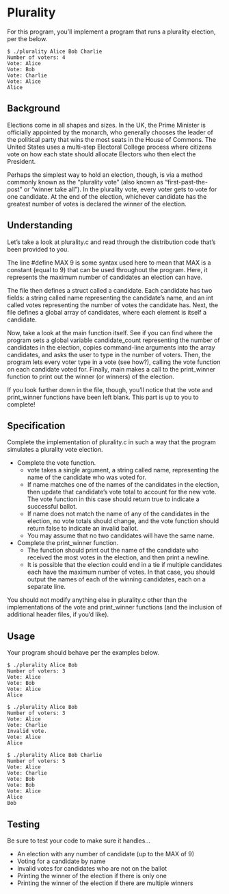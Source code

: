 # Plurality
For this program, you’ll implement a program that runs a plurality election, per the below.
```
$ ./plurality Alice Bob Charlie
Number of voters: 4
Vote: Alice
Vote: Bob
Vote: Charlie
Vote: Alice
Alice
```

## Background
Elections come in all shapes and sizes. In the UK, the Prime Minister is officially appointed by the monarch, who generally chooses the leader of the political party that wins the most seats in the House of Commons. The United States uses a multi-step Electoral College process where citizens vote on how each state should allocate Electors who then elect the President.

Perhaps the simplest way to hold an election, though, is via a method commonly known as the “plurality vote” (also known as “first-past-the-post” or “winner take all”). In the plurality vote, every voter gets to vote for one candidate. At the end of the election, whichever candidate has the greatest number of votes is declared the winner of the election.

## Understanding
Let’s take a look at plurality.c and read through the distribution code that’s been provided to you.

The line #define MAX 9 is some syntax used here to mean that MAX is a constant (equal to 9) that can be used throughout the program. Here, it represents the maximum number of candidates an election can have.

The file then defines a struct called a candidate. Each candidate has two fields: a string called name representing the candidate’s name, and an int called votes representing the number of votes the candidate has. Next, the file defines a global array of candidates, where each element is itself a candidate.

Now, take a look at the main function itself. See if you can find where the program sets a global variable candidate_count representing the number of candidates in the election, copies command-line arguments into the array candidates, and asks the user to type in the number of voters. Then, the program lets every voter type in a vote (see how?), calling the vote function on each candidate voted for. Finally, main makes a call to the print_winner function to print out the winner (or winners) of the election.

If you look further down in the file, though, you’ll notice that the vote and print_winner functions have been left blank. This part is up to you to complete!

## Specification
Complete the implementation of plurality.c in such a way that the program simulates a plurality vote election.

- Complete the vote function.
    - vote takes a single argument, a string called name, representing the name of the candidate who was voted for.
    - If name matches one of the names of the candidates in the election, then update that candidate’s vote total to account for the new vote. The vote function in this case should return true to indicate a successful ballot.
    - If name does not match the name of any of the candidates in the election, no vote totals should change, and the vote function should return false to indicate an invalid ballot.
    - You may assume that no two candidates will have the same name.
- Complete the print_winner function.
    - The function should print out the name of the candidate who received the most votes in the election, and then print a newline.
    - It is possible that the election could end in a tie if multiple candidates each have the maximum number of votes. In that case, you should output the names of each of the winning candidates, each on a separate line.

You should not modify anything else in plurality.c other than the implementations of the vote and print_winner functions (and the inclusion of additional header files, if you’d like).

## Usage
Your program should behave per the examples below.
```
$ ./plurality Alice Bob
Number of voters: 3
Vote: Alice
Vote: Bob
Vote: Alice
Alice
```
```
$ ./plurality Alice Bob
Number of voters: 3
Vote: Alice
Vote: Charlie
Invalid vote.
Vote: Alice
Alice
```
```
$ ./plurality Alice Bob Charlie
Number of voters: 5
Vote: Alice
Vote: Charlie
Vote: Bob
Vote: Bob
Vote: Alice
Alice
Bob
```

## Testing
Be sure to test your code to make sure it handles…

- An election with any number of candidate (up to the MAX of 9)
- Voting for a candidate by name
- Invalid votes for candidates who are not on the ballot
- Printing the winner of the election if there is only one
- Printing the winner of the election if there are multiple winners

